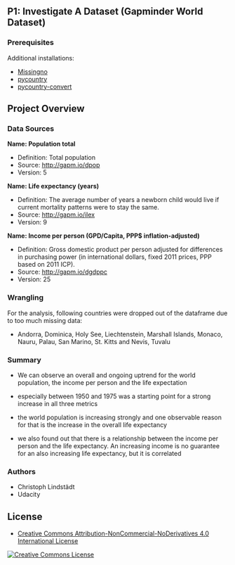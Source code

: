 
## P1: Investigate A Dataset (Gapminder World Dataset)

### Prerequisites

Additional installations: 

* [Missingno](https://github.com/ResidentMario/missingno)
* [pycountry](https://bitbucket.org/flyingcircus/pycountry)
* [pycountry-convert](https://pycountry-convert.readthedocs.io/en/latest/)

## Project Overview

### Data Sources

**Name: Population total**

- Definition: Total population
- Source: http://gapm.io/dpop
- Version: 5

**Name: Life expectancy (years)**

- Definition: The average number of years a newborn child would live if current mortality patterns were to stay the same.
- Source: http://gapm.io/ilex
- Version: 9

**Name: Income per person (GPD/Capita, PPP$ inflation-adjusted)**

- Definition: Gross domestic product per person adjusted for differences in purchasing power (in international dollars, fixed 2011 prices, PPP based on 2011 ICP).
- Source: http://gapm.io/dgdppc
- Version: 25

### Wrangling

For the analysis, following countries were dropped out of the dataframe due to too much missing data:

- Andorra, Dominica, Holy See, Liechtenstein, Marshall Islands, Monaco, Nauru, Palau, San Marino, St. Kitts and Nevis, Tuvalu

### Summary

- We can observe an overall and ongoing uptrend for the world population, the income per person and the life expectation

- especially between 1950 and 1975 was a starting point for a strong increase in all three metrics

- the world population is increasing strongly and one observable reason for that is the increase in the overall life expectancy

- we also found out that there is a relationship between the income per person and the life expectancy. An increasing income is no guarantee for an also increasing life expectancy, but it is correlated

### Authors

* Christoph Lindstädt
* Udacity

## License

* <a rel="license" href="https://creativecommons.org/licenses/by-nc-nd/4.0/"> Creative Commons Attribution-NonCommercial-NoDerivatives 4.0 International License</a>

<a rel="license" href="https://creativecommons.org/licenses/by-nc-nd/4.0/">
	<img alt="Creative Commons License" style="border-width:0" src="https://i.creativecommons.org/l/by-nc-nd/4.0/88x31.png" />
</a>
